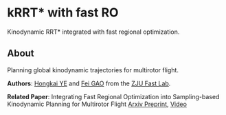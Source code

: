 # kRRT* with fast RO
Kinodynamic RRT* integrated with fast regional optimization.

##  About
Planning global kinodynamic trajectories for multirotor flight.

__Authors__: [Hongkai YE](https://kyleyehh.github.io/) and [Fei GAO](https://ustfei.com/) from the [ZJU Fast Lab](http://www.kivact.com/).

__Related Paper__:
Integrating Fast Regional Optimization into Sampling-based Kinodynamic Planning for Multirotor Flight
[Arxiv Preprint](https://arxiv.org/abs/2103.05519), 
[Video](https://github.com/kyleYehh/kino_sampling_with_regional_opti/blob/main/Integrating%20Fast%20Regional%20Optimization%20Into%20Sampling-Based%20Kinodynamic%20Planning-1.mp4)
